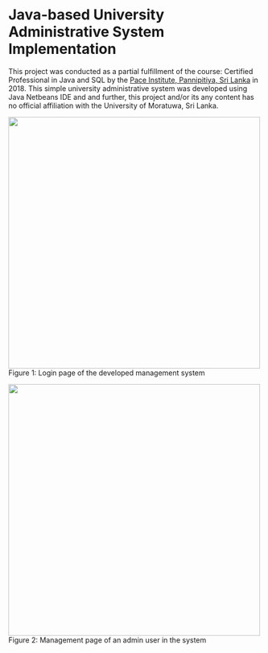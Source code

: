 # Java-based University Administrative System Implementation
This project was conducted as a partial fulfillment of the course: Certified Professional in Java and SQL by the [Pace Institute, Pannipitiya, Sri Lanka](https://www.paceinstitute.lk/) in 2018. This simple university administrative system was developed using Java Netbeans IDE and and further, this project and/or its any content has no official affiliation with the University of Moratuwa, Sri Lanka.  

<img src="https://github.com/NuwanSriBandara/University-Management-System-using-Java-and-html/blob/main/Images/Login.PNG" width="500"> <br />
Figure 1: Login page of the developed management system

<img src="https://github.com/NuwanSriBandara/University-Management-System-using-Java-and-html/blob/main/Images/Management1.PNG" width="500">
Figure 2: Management page of an admin user in the system
